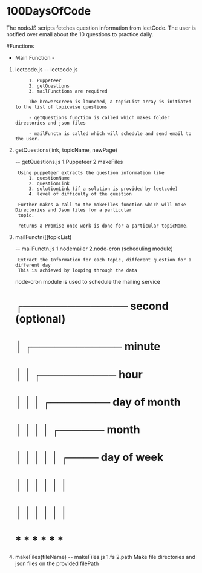 # 100DaysOfCode

The nodeJS scripts fetches question information from leetCode.
The user is notified over email about the 10 questions to practice daily.

#Functions 
* Main Function - 
1. leetcode.js
    -- leetcode.js

            1. Puppeteer
            2. getQuestions 
            3. mailFunctions are required

            The browerscreen is launched, a topicList array is initiated to the list of topicwise questions

            - getQuestions function is called which makes folder directories and json files

            - mailFunctn is called which will schedule and send email to the user.

2. getQuestions(link, topicName, newPage)

    -- getQuestions.js
            1.Puppeteer
            2.makeFiles

        Using puppeteer extracts the question information like
            1. questionName
            2. questionLink
            3. solutionLink (if a solution is provided by leetcode)
            4. level of difficulty of the question
        
        Further makes a call to the makeFiles function which will make Directories and Json files for a particular 
        topic.

        returns a Promise once work is done for a particular topicName.
3. mailFunctn([]topicList)

    -- mailFunctn.js
            1.nodemailer
            2.node-cron (scheduling module)

        Extract the Information for each topic, different question for a different day
        This is achieved by looping through the data

    node-cron module is used to schedule the mailing service

    # ┌────────────── second (optional)
    # │ ┌──────────── minute
    # │ │ ┌────────── hour
    # │ │ │ ┌──────── day of month
    # │ │ │ │ ┌────── month
    # │ │ │ │ │ ┌──── day of week
    # │ │ │ │ │ │
    # │ │ │ │ │ │
    # * * * * * *

4. makeFiles(fileName)
    -- makeFiles.js
            1.fs
            2.path
        Make file directories and json files on the provided filePath
